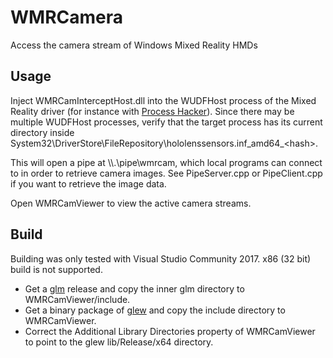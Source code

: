 # WMRCamera
Access the camera stream of Windows Mixed Reality HMDs

## Usage
Inject WMRCamInterceptHost.dll into the WUDFHost process of the Mixed Reality driver (for instance with [Process Hacker](https://processhacker.sourceforge.io/)).
Since there may be multiple WUDFHost processes, verify that the target process has its current directory inside System32\\DriverStore\\FileRepository\\hololenssensors.inf_amd64_\<hash\>.

This will open a pipe at \\\\.\\pipe\\wmrcam, which local programs can connect to in order to retrieve camera images. See PipeServer.cpp or PipeClient.cpp if you want to retrieve the image data.

Open WMRCamViewer to view the active camera streams.

## Build
Building was only tested with Visual Studio Community 2017. x86 (32 bit) build is not supported.
- Get a [glm](https://github.com/g-truc/glm) release and copy the inner glm directory to WMRCamViewer/include.
- Get a binary package of [glew](http://glew.sourceforge.net/) and copy the include directory to WMRCamViewer.
- Correct the Additional Library Directories property of WMRCamViewer to point to the glew lib/Release/x64 directory.
